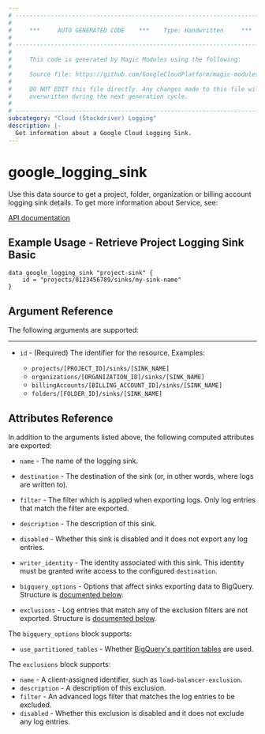 ```yaml
---
# ----------------------------------------------------------------------------
#
#     ***     AUTO GENERATED CODE    ***    Type: Handwritten     ***
#
# ----------------------------------------------------------------------------
#
#     This code is generated by Magic Modules using the following:
#
#     Source file: https://github.com/GoogleCloudPlatform/magic-modules/tree/main/mmv1/third_party/terraform/website/docs/d/logging_sink.html.markdown
#
#     DO NOT EDIT this file directly. Any changes made to this file will be
#     overwritten during the next generation cycle.
#
# ----------------------------------------------------------------------------
subcategory: "Cloud (Stackdriver) Logging"
description: |-
  Get information about a Google Cloud Logging Sink.
---
```


# google_logging_sink

Use this data source to get a project, folder, organization or billing account logging sink details.
To get more information about Service, see:

[API documentation](https://cloud.google.com/logging/docs/reference/v2/rest/v2/sinks)

## Example Usage - Retrieve Project Logging Sink Basic


```hcl
data google_logging_sink "project-sink" {
	id = "projects/0123456789/sinks/my-sink-name"
}
```

## Argument Reference

The following arguments are supported:



- - -

* `id` - (Required) The identifier for the resource. 
    Examples:

    - `projects/[PROJECT_ID]/sinks/[SINK_NAME]`
    - `organizations/[ORGANIZATION_ID]/sinks/[SINK_NAME]`
    -  `billingAccounts/[BILLING_ACCOUNT_ID]/sinks/[SINK_NAME]`
    - `folders/[FOLDER_ID]/sinks/[SINK_NAME]`


## Attributes Reference

In addition to the arguments listed above, the following computed attributes are exported:


* `name` - The name of the logging sink.

* `destination` - The destination of the sink (or, in other words, where logs are written to).

* `filter` - The filter which is applied when exporting logs. Only log entries that match the filter are exported.

* `description` - The description of this sink.

* `disabled` - Whether this sink is disabled and it does not export any log entries.

* `writer_identity` - The identity associated with this sink. This identity must be granted write access to the configured `destination`.

* `bigquery_options` - Options that affect sinks exporting data to BigQuery. Structure is [documented below](#nested_bigquery_options).

* `exclusions` - Log entries that match any of the exclusion filters are not exported. Structure is [documented below](#nested_exclusions).

<a name="nested_bigquery_options"></a>The `bigquery_options` block supports:

* `use_partitioned_tables` - Whether [BigQuery's partition tables](https://cloud.google.com/bigquery/docs/partitioned-tables) are used.

<a name="nested_exclusions"></a>The `exclusions` block supports:

* `name` - A client-assigned identifier, such as `load-balancer-exclusion`. 
* `description` - A description of this exclusion.
* `filter` - An advanced logs filter that matches the log entries to be excluded. 
* `disabled` - Whether this exclusion is disabled and it does not exclude any log entries.
